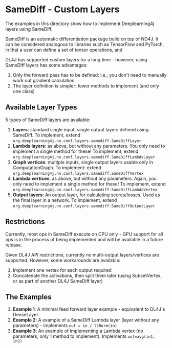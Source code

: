 # SameDiff - Custom Layers

The examples in this directory show how to implement Deeplearning4j layers using SameDiff.

SameDiff is an automatic differentiation package build on top of ND4J. It can be considered analogous to 
libraries such as TensorFlow and PyTorch, in that a user can define a set of tensor operations, and   

DL4J has supported custom layers for a long time - however, using SameDiff layers has some advantages:
1. Only the forward pass has to be defined: i.e., you don't need to manually work out gradient calculation
2. The layer definition is simpler: fewer methods to implement (and only one class)

## Available Layer Types

5 types of SameDiff layers are available: 
1. **Layers**: standard single input, single output layers defined using SameDiff. To implement, extend ```org.deeplearning4j.nn.conf.layers.samediff.SameDiffLayer```
2. **Lambda layers**: as above, but without any parameters. You only need to implement a single method for these! To implement, extend ```org.deeplearning4j.nn.conf.layers.samediff.SameDiffLambdaLayer```
3. **Graph vertices**: multiple inputs, single output layers usable only in ComputationGraph. To implement: extend ```org.deeplearning4j.nn.conf.layers.samediff.SameDiffVertex```
4. **Lambda vertices**: as above, but without any parameters. Again, you only need to implement a single method for these! To implement, extend ```org.deeplearning4j.nn.conf.layers.samediff.SameDiffLambdaVertex```
5. **Output layers**: An output layer, for calculating scores/losses. Used as the final layer in a network. To implement, extend ```org.deeplearning4j.nn.conf.layers.samediff.SameDiffOutputLayer```

## Restrictions

Currently, most ops in SameDiff execute on CPU only - GPU support for all ops is in the process of being implemented
and will be available in a future release.

Given DL4J API restrictions, currently no multi-output layers/vertices are supported. However, some workarounds are available:
1. Implement one vertex for each output required
2. Concatenate the activations, then split them later (using SubsetVertex, or as part of another DL4J SameDiff layer)

## The Examples

1. **Example 1**: A minimal feed forward layer example - equivalent to DL4J's DenseLayer
2. **Example 2**: A example of a SameDiff Lambda layer (layer without any parameters) - implements ```out = in / l2Norm(in)```
5. **Example 3**: An example of implementing a Lambda vertex (no parameters, only 1 method to implement). Implements ```out=avg(in1, in2)```
